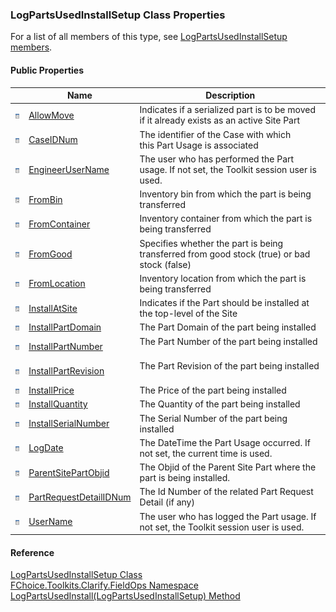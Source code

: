 ﻿### LogPartsUsedInstallSetup Class Properties

For a list of all members of this type, see [LogPartsUsedInstallSetup members](FChoice.Toolkits.Clarify~FChoice.Toolkits.Clarify.FieldOps.LogPartsUsedInstallSetup_members.md).

#### Public Properties

|   | Name | Description |
| --- | --- | --- |
| ![Public Property](dotnetimages/publicProperty.png) | [AllowMove](FChoice.Toolkits.Clarify~FChoice.Toolkits.Clarify.FieldOps.LogPartsUsedInstallSetup~AllowMove.md) | Indicates if a serialized part is to be moved if it already exists as an active Site Part   |
| ![Public Property](dotnetimages/publicProperty.png) | [CaseIDNum](FChoice.Toolkits.Clarify~FChoice.Toolkits.Clarify.FieldOps.LogPartsUsedInstallSetup~CaseIDNum.md) | The identifier of the Case with which this Part Usage is associated   |
| ![Public Property](dotnetimages/publicProperty.png) | [EngineerUserName](FChoice.Toolkits.Clarify~FChoice.Toolkits.Clarify.FieldOps.LogPartsUsedInstallSetup~EngineerUserName.md) | The user who has performed the Part usage. If not set, the Toolkit session user is used.   |
| ![Public Property](dotnetimages/publicProperty.png) | [FromBin](FChoice.Toolkits.Clarify~FChoice.Toolkits.Clarify.FieldOps.LogPartsUsedInstallSetup~FromBin.md) | Inventory bin from which the part is being transferred   |
| ![Public Property](dotnetimages/publicProperty.png) | [FromContainer](FChoice.Toolkits.Clarify~FChoice.Toolkits.Clarify.FieldOps.LogPartsUsedInstallSetup~FromContainer.md) | Inventory container from which the part is being transferred   |
| ![Public Property](dotnetimages/publicProperty.png) | [FromGood](FChoice.Toolkits.Clarify~FChoice.Toolkits.Clarify.FieldOps.LogPartsUsedInstallSetup~FromGood.md) | Specifies whether the part is being transferred from good stock (true) or bad stock (false)   |
| ![Public Property](dotnetimages/publicProperty.png) | [FromLocation](FChoice.Toolkits.Clarify~FChoice.Toolkits.Clarify.FieldOps.LogPartsUsedInstallSetup~FromLocation.md) | Inventory location from which the part is being transferred   |
| ![Public Property](dotnetimages/publicProperty.png) | [InstallAtSite](FChoice.Toolkits.Clarify~FChoice.Toolkits.Clarify.FieldOps.LogPartsUsedInstallSetup~InstallAtSite.md) | Indicates if the Part should be installed at the top-level of the Site   |
| ![Public Property](dotnetimages/publicProperty.png) | [InstallPartDomain](FChoice.Toolkits.Clarify~FChoice.Toolkits.Clarify.FieldOps.LogPartsUsedInstallSetup~InstallPartDomain.md) | The Part Domain of the part being installed   |
| ![Public Property](dotnetimages/publicProperty.png) | [InstallPartNumber](FChoice.Toolkits.Clarify~FChoice.Toolkits.Clarify.FieldOps.LogPartsUsedInstallSetup~InstallPartNumber.md) | The Part Number of the part being installed   |
| ![Public Property](dotnetimages/publicProperty.png) | [InstallPartRevision](FChoice.Toolkits.Clarify~FChoice.Toolkits.Clarify.FieldOps.LogPartsUsedInstallSetup~InstallPartRevision.md) | The Part Revision of the part being installed   |
| ![Public Property](dotnetimages/publicProperty.png) | [InstallPrice](FChoice.Toolkits.Clarify~FChoice.Toolkits.Clarify.FieldOps.LogPartsUsedInstallSetup~InstallPrice.md) | The Price of the part being installed   |
| ![Public Property](dotnetimages/publicProperty.png) | [InstallQuantity](FChoice.Toolkits.Clarify~FChoice.Toolkits.Clarify.FieldOps.LogPartsUsedInstallSetup~InstallQuantity.md) | The Quantity of the part being installed   |
| ![Public Property](dotnetimages/publicProperty.png) | [InstallSerialNumber](FChoice.Toolkits.Clarify~FChoice.Toolkits.Clarify.FieldOps.LogPartsUsedInstallSetup~InstallSerialNumber.md) | The Serial Number of the part being installed   |
| ![Public Property](dotnetimages/publicProperty.png) | [LogDate](FChoice.Toolkits.Clarify~FChoice.Toolkits.Clarify.FieldOps.LogPartsUsedInstallSetup~LogDate.md) | The DateTime the Part Usage occurred. If not set, the current time is used.   |
| ![Public Property](dotnetimages/publicProperty.png) | [ParentSitePartObjid](FChoice.Toolkits.Clarify~FChoice.Toolkits.Clarify.FieldOps.LogPartsUsedInstallSetup~ParentSitePartObjid.md) | The Objid of the Parent Site Part where the part is being installed.   |
| ![Public Property](dotnetimages/publicProperty.png) | [PartRequestDetailIDNum](FChoice.Toolkits.Clarify~FChoice.Toolkits.Clarify.FieldOps.LogPartsUsedInstallSetup~PartRequestDetailIDNum.md) | The Id Number of the related Part Request Detail (if any)   |
| ![Public Property](dotnetimages/publicProperty.png) | [UserName](FChoice.Toolkits.Clarify~FChoice.Toolkits.Clarify.FieldOps.LogPartsUsedInstallSetup~UserName.md) | The user who has logged the Part usage. If not set, the Toolkit session user is used.   |





#### Reference

[LogPartsUsedInstallSetup Class](FChoice.Toolkits.Clarify~FChoice.Toolkits.Clarify.FieldOps.LogPartsUsedInstallSetup.md)  
[FChoice.Toolkits.Clarify.FieldOps Namespace](FChoice.Toolkits.Clarify~FChoice.Toolkits.Clarify.FieldOps_namespace.md)  
[LogPartsUsedInstall(LogPartsUsedInstallSetup) Method](FChoice.Toolkits.Clarify~FChoice.Toolkits.Clarify.FieldOps.FieldOpsToolkit~LogPartsUsedInstall(LogPartsUsedInstallSetup).md)